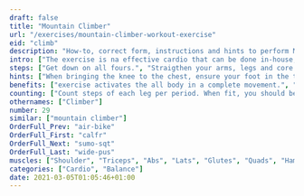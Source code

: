 ```yaml
---
draft: false
title: "Mountain Climber"
url: "/exercises/mountain-climber-workout-exercise"
eid: "climb"
description: "How-to, correct form, instructions and hints to perform Mountain Climber. Similar exercises and video demo"
intro: ["The exercise is na effective cardio that can be done in-house, in any small place. The exercise also works many muscles on legs, core and upper body."]
steps: ["Get down on all fours.", "Straigthen your arms, legs and core so that you stay in a plank position.", "Bend one knee, bringing it close to the chest.", "Extend that leg again and place the foot in the ground.", "This is one repetition. Bend the alternate leg, bringing the knee, again to the chest.", "Again extend, and repeat the intended number of repetitions."]
hints: ["When bringing the knee to the chest, ensure your foot in the the air, without touching the ground.", "Keep your back straight, not curved."]
benefits: ["exercise activates the all body in a complete movement.", "A single minute is enough to pump your heart beat."]
counting: ["Count steps of each leg per period. When fit, you should be able to do the exercise at least for one minute.", "Arrange a ratio between steps and distance climbing in the mountain. Say 80cm per step. 375 represents the Eiffel Tower, 11 061 the Everest."]
othernames: ["Climber"]
number: 29
similar: ["mountain climber"]
OrderFull_Prev: "air-bike"
OrderFull_First: "calfr"
OrderFull_Next: "sumo-sqt"
OrderFull_Last: "wide-pus"
muscles: ["Shoulder", "Triceps", "Abs", "Lats", "Glutes", "Quads", "Hamstring"]
categories: ["Cardio", "Balance"]
date: 2021-03-05T01:05:46+01:00
---
```

